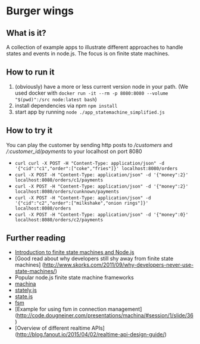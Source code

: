 # Burger wings

## What is it?

A collection of example apps to illustrate different approaches to handle states and events in node.js. The focus is on finite state machines.

## How to run it

1. (obviously) have a more or less current version node in your path. (We used docker with ```docker run -it --rm -p 8080:8080 --volume "$(pwd)":/src node:latest bash```)
2. install dependencies via npm ```npm install```
3. start app by running ```node ./app_statemachine_simplified.js```

## How to try it

You can play the customer by sending http posts to */customers* and */:customer_id/payments* to your localhost on port 8080

* `curl curl -X POST -H "Content-Type: application/json" -d '{"cid":"c1","order":["coke","fries"]}' localhost:8080/orders`
* `curl -X POST -H "Content-Type: application/json" -d '{"money":2}' localhost:8080/orders/c1/payments
`
* `curl -X POST -H "Content-Type: application/json" -d '{"money":2}' localhost:8080/orders/cunknown/payments`
* `curl -X POST -H "Content-Type: application/json" -d '{"cid":"c2","order":["milkshake","onion rings"]}' localhost:8080/orders`
* `curl -X POST -H "Content-Type: application/json" -d '{"money":0}' localhost:8080/orders/c2/payments`


## Further reading

* [Introduction to finite state machines and Node.js](http://www.robert-drummond.com/2015/04/21/event-driven-programming-finite-state-machines-and-nodejs/)
* [Good read about why developers still shy away from finite state machines] (http://www.skorks.com/2011/09/why-developers-never-use-state-machines/)
* Popular node.js finite state machine frameworks
 * [machina](https://www.npmjs.com/package/machina)
 * [stately.js](https://www.npmjs.com/package/stately.js)
 * [state.js](https://www.npmjs.com/package/state.js)
 * [fsm](https://www.npmjs.com/package/fsm)
* [Example for using fsm in connection management] (http://code.dougneiner.com/presentations/machina/#session/1/slide/36)
* [Overview of different realtime APIs] (http://blog.fanout.io/2015/04/02/realtime-api-design-guide/)
